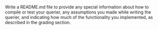 Write a README.md file to provide any special information about how to compile or test your querier, any assumptions you made while writing the querier, and indicating how much of the functionality you implemented, as described in the grading section.
